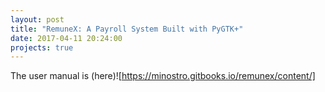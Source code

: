 ```yaml
---
layout: post
title: "RemuneX: A Payroll System Built with PyGTK+"
date: 2017-04-11 20:24:00
projects: true
---
```


The user manual is (here)![https://minostro.gitbooks.io/remunex/content/]
